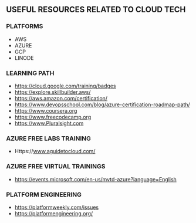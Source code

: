 
## USEFUL RESOURCES RELATED TO CLOUD TECH


### PLATFORMS
* AWS
* AZURE
* GCP
* LINODE


### LEARNING PATH
* https://cloud.google.com/training/badges
* https://explore.skillbuilder.aws/
* https://aws.amazon.com/certification/
* https://www.devopsschool.com/blog/azure-certification-roadmap-path/
* https://www.coursera.org
* https://www.freecodecamp.org
* https://www.Pluralsight.com




### AZURE FREE LABS TRAINING ###
* Https://www.aguidetocloud.com/

### AZURE FREE VIRTUAL TRAININGS ###
* https://events.microsoft.com/en-us/mvtd-azure?language=English


### PLATFORM ENGINEERING
* https://platformweekly.com/issues
* https://platformengineering.org/




